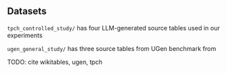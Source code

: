 ## Datasets

`tpch_controlled_study/` has four LLM-generated source tables used in our experiments

`ugen_general_study/` has three source tables from UGen benchmark from 

TODO: 
    cite wikitables, ugen, tpch